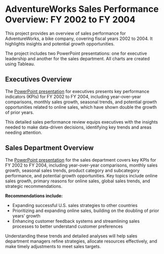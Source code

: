 # AdventureWorks Sales Performance Overview: FY 2002 to FY 2004

This project provides an overview of sales performance for AdventureWorks, a bike company, covering fiscal years 2002 to 2004. It highlights insights and potential growth opportunities.

The project includes two PowerPoint presentations: one for executive leadership and another for the sales department. All charts are created using Tableau.

## Executives Overview

The [PowerPoint presentation](https://docs.google.com/presentation/d/1mT5pO2iJO7v0kmAkqgGcVO0THr8iTMYy/edit?usp=sharing&ouid=102987027863268328385&rtpof=true&sd=true) for executives presents key performance indicators (KPIs) for FY 2002 to FY 2004, including year-over-year comparisons, monthly sales growth, seasonal trends, and potential growth opportunities related to online sales, which have shown double the growth of prior years.

This detailed sales performance review equips executives with the insights needed to make data-driven decisions, identifying key trends and areas needing attention.

## Sales Department Overview

The [PowerPoint presentation](https://docs.google.com/presentation/d/1_4b3rRbkHi923GxIJpDwuD_PQnpzUo18/edit?usp=sharing&ouid=102987027863268328385&rtpof=true&sd=true) for the sales department covers key KPIs for FY 2002 to FY 2004, including year-over-year comparisons, monthly sales growth, seasonal sales trends, product category and subcategory performance, and potential growth opportunities. Key topics include online sales growth, primary reasons for online sales, global sales trends, and strategic recommendations.

**Recommendations include:**
- Expanding successful U.S. sales strategies to other countries
- Prioritizing and expanding online sales, building on the doubling of prior years’ growth
- Enhancing customer feedback systems and streamlining sales processes to better understand customer preferences

Understanding these trends and detailed analyses will help sales department managers refine strategies, allocate resources effectively, and make timely adjustments to meet sales targets.
